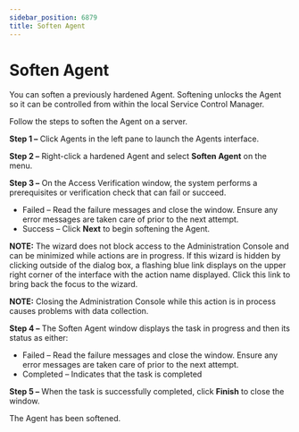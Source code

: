 ```yaml
---
sidebar_position: 6879
title: Soften Agent
---
```


# Soften Agent

You can soften a previously hardened Agent. Softening unlocks the Agent so it can be controlled from within the local Service Control Manager.

Follow the steps to soften the Agent on a server.

**Step 1 –** Click Agents in the left pane to launch the Agents interface.

**Step 2 –** Right-click a hardened Agent and select **Soften Agent** on the menu.

**Step 3 –** On the Access Verification window, the system performs a prerequisites or verification check that can fail or succeed.

* Failed – Read the failure messages and close the window. Ensure any error messages are taken care of prior to the next attempt.
* Success – Click **Next** to begin softening the Agent.

**NOTE:** The wizard does not block access to the Administration Console and can be minimized while actions are in progress. If this wizard is hidden by clicking outside of the dialog box, a flashing blue link displays on the upper right corner of the interface with the action name displayed. Click this link to bring back the focus to the wizard.

**NOTE:** Closing the Administration Console while this action is in process causes problems with data collection.

**Step 4 –** The Soften Agent window displays the task in progress and then its status as either:

* Failed – Read the failure messages and close the window. Ensure any error messages are taken care of prior to the next attempt.
* Completed – Indicates that the task is completed

**Step 5 –** When the task is successfully completed, click **Finish** to close the window.

The Agent has been softened.